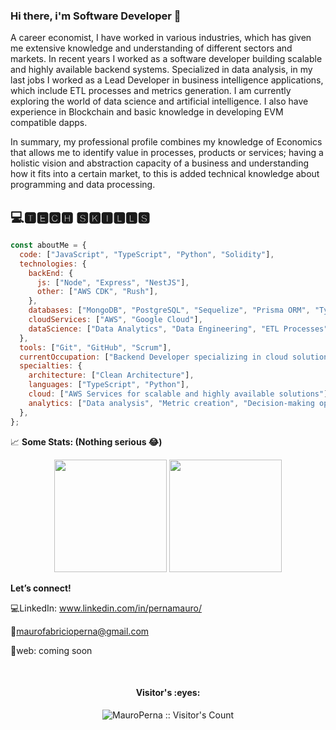 ### Hi there, i'm Software Developer 👋

A career economist, I have worked in various industries, which has given me extensive knowledge and understanding of different sectors and markets. In recent years I worked as a software developer building scalable and highly available backend systems. Specialized in data analysis, in my last jobs I worked as a Lead Developer in business intelligence applications, which include ETL processes and metrics generation. I am currently exploring the world of data science and artificial intelligence. I also have experience in Blockchain and basic knowledge in developing EVM compatible dapps. 

In summary, my professional profile combines my knowledge of Economics that allows me to identify value in processes, products or services; having a holistic vision and abstraction capacity of a business and understanding how it fits into a certain market, to this is added technical knowledge about programming and data processing.

## 💻🆃🅴🅲🅷 🆂🅺🅸🅻🅻🆂
```javascript
const aboutMe = {
  code: ["JavaScript", "TypeScript", "Python", "Solidity"],
  technologies: {
    backEnd: {
      js: ["Node", "Express", "NestJS"],
      other: ["AWS CDK", "Rush"],
    },
    databases: ["MongoDB", "PostgreSQL", "Sequelize", "Prisma ORM", "TypeORM", "DynamoDB"],
    cloudServices: ["AWS", "Google Cloud"],
    dataScience: ["Data Analytics", "Data Engineering", "ETL Processes"],
  },
  tools: ["Git", "GitHub", "Scrum"],
  currentOccupation: ["Backend Developer specializing in cloud solutions and data engineering"],
  specialties: {
    architecture: ["Clean Architecture"],
    languages: ["TypeScript", "Python"],
    cloud: ["AWS Services for scalable and highly available solutions"],
    analytics: ["Data analysis", "Metric creation", "Decision-making optimization"],
  },
};

```

📈 **Some Stats: (Nothing serious 😂)**

<p align="center">
  <img height="180em" src="https://github-readme-stats.vercel.app/api?username=MauroPerna&show_icons=true&hide_border=true&count_private=true&include_all_commits=true" />
  <img height="180em" src="https://github-readme-stats.vercel.app/api/top-langs/?username=MauroPerna&repo=mi-repo&layout=compact&hide_border=true&show_icons=true&langs_count=8" />
</p>


**Let’s connect!**

💻LinkedIn: www.linkedin.com/in/pernamauro/

📧maurofabricioperna@gmail.com

💼web: coming soon

</br>
<h4 align="center">Visitor's :eyes:</h4>
<p align="center"><img src="https://profile-counter.glitch.me/{MauroPerna}/count.svg" alt="MauroPerna :: Visitor's Count" /></p>
